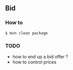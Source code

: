 ## Bid

### How to

    $ mvn clean package

### TODO

 - how to end up a bid offer ?
 - how to control prices
